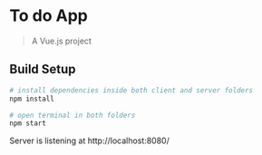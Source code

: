 # To do App

> A Vue.js project

## Build Setup

``` bash
# install dependencies inside both client and server folders 
npm install

# open terminal in both folders 
npm start

```

Server is listening at http://localhost:8080/
